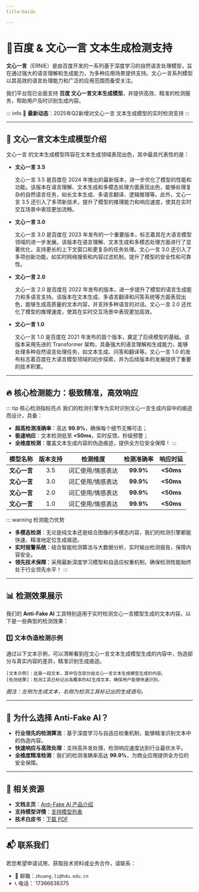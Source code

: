 ```yaml
---
title:baidu

---
```


# 🚀百度  & 文心一言 文本生成检测支持

**文心一言**（ERNIE）是由百度开发的一系列基于深度学习的自然语言处理模型，旨在通过强大的语言理解和生成能力，为多种应用场景提供支持。文心一言系列模型以其高效的语言处理能力和广泛的应用范围而备受关注。

我们平台现已全面支持 **百度 文心一言文本生成模型**，并提供高效、精准的检测服务，帮助用户及时识别生成内容。

::: info
📢 **最新动态**：2025年Q2新增对文心一言 文本生成模型的实时检测支持
:::

---

## 📝 文心一言文本生成模型介绍

文心一言 的文本生成模型阵容在文本生成领域表现出色，其中最具代表性的是：

- **文心一言 3.5**

  文心一言 3.5 是百度在 2024 年推出的最新版本，进一步优化了模型的性能和功能。该版本在语言理解、文本生成和多模态处理方面表现出色，能够处理复杂的自然语言任务，如长文本生成、多语言翻译、逻辑推理等。此外，文心一言 3.5 还引入了多项新技术，提升了模型的推理能力和响应速度，使其在实时交互场景中表现更加流畅。

- **文心一言 3.0**

  文心一言 3.0 是百度在 2023 年发布的一个重要版本，标志着其在大语言模型领域的进一步发展。该版本在语言理解、文本生成和多模态处理方面进行了显著优化，支持更长的上下文窗口和更复杂的任务处理。文心一言 3.0 还引入了多项创新功能，如实时网络搜索和内容过滤机制，提升了模型的安全性和可靠性。

- **文心一言 2.0**

  文心一言 2.0 是百度在 2022 年发布的版本，进一步提升了模型的语言生成能力和多语言支持。该版本在文本生成、多语言翻译和问答系统等方面表现出色，能够生成高质量的文本内容，并支持多种语言的对话。文心一言 2.0 还优化了模型的推理速度，使其在实时交互场景中表现更加高效。

- **文心一言 1.0**

  文心一言 1.0 是百度在 2021 年发布的首个版本，奠定了后续模型的基础。该版本采用先进的 Transformer 架构，具备强大的语言理解和生成能力，能够处理多种自然语言处理任务，如文本生成、问答和翻译等。文心一言 1.0 的发布标志着百度在大语言模型领域的初步探索，并为后续版本的发展提供了重要的技术积累。

---

## 🔥 核心检测能力：极致精准，高效响应

::: tip 核心检测指标亮点
我们的检测引擎专为实时识别文心一言生成内容中的痕迹而设计，具备：

- **超高检测准确率**：高达 **99.9%**，确保每个细节无懈可击；  
- **极速响应**：文本检测低至 **<50ms**，实时反馈，秒级预警；  
- **全维度检测**：覆盖文本生成内容的伪造痕迹，提供全方位安全保障！
  :::

|   模型名称   | 版本支持 |     检测维度      | 检测准确率 | 响应时延  |
| :----------: | :------: | :---------------: | :--------: | :-------: |
| **文心一言** |   3.5    | 词汇使用/情感表达 | **99.9%**  | **<50ms** |
| **文心一言** |   3.0    | 词汇使用/情感表达 | **99.9%**  | **<50ms** |
| **文心一言** |   2.0    | 词汇使用/情感表达 | **99.9%**  | **<50ms** |
| **文心一言** |   1.0    | 词汇使用/情感表达 | **99.9%**  | **<50ms** |

::: warning 检测能力优势

- **多模态检测**：无论是纯文本还是结合图像的多模态内容，我们的检测引擎都能快速、精准地定位生成痕迹。  
- **实时报警系统**：结合智能检测算法与大数据分析，实时输出检测报告，保障内容安全。  
- **领先技术保障**：采用最新深度学习模型和自适应权重机制，确保检测性能始终处于行业领先水平！
  :::

---

## 📊 检测效果展示

我们的 **Anti-Fake AI** 工具特别适用于实时检测文心一言模型生成的文本内容。以下是一些典型的检测效果：

### 1️⃣ **文本伪造检测示例**

通过以下文本示例，可以清晰看到在文心一言文本生成模型生成的内容中，伪造部分与真实内容的差异，精准识别生成痕迹。

```
[文本示例]：这是一段文本，其中包含部分由文心一言文本生成模型生成的内容。
[检测结果]：检测工具已标记出高概率的AI生成文本，确保用户能够快速识别。
```

*图注：左侧为生成文本，右侧为检测工具标记出的生成语句。*

---

## 💼 为什么选择 Anti-Fake AI？

- **行业领先的检测算法**：基于深度学习与自适应权重机制，能够精准识别文本中的伪造内容。  
- **快速响应与高效处理**：支持高并发处理，检测响应速度达到行业最优水平。  
- **全维度精准检测**：我们的检测准确率高达 **99.9%**，为商业应用提供全方位的安全保障。

---

## 🔗 相关资源

- **文档主页**：[Anti-Fake AI 产品介绍](../quick_start/brief.md)  
- **支持模型详情**：[支持模型列表](./overview.md)  
- **技术白皮书**：[下载 PDF](https://yourdomain.com/whitepaper.pdf)

---

## 📬 联系我们

若您希望申请试用、获取技术资料或业务合作，请联系：

- 📧 邮箱：`zhuang.li@hdu.edu.cn`   
- 📞 电话：`17366636375